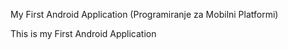 My First Android Application (Programiranje za Mobilni Platformi)

This is my First Android Application
